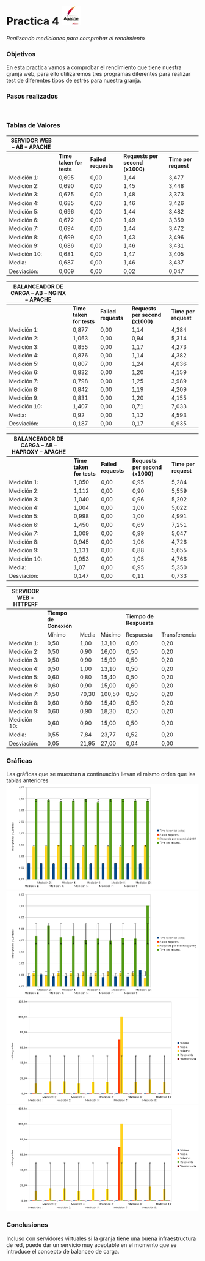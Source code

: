 Practica 4 <img src="apache.jpg" alt="Logotipo" width="50px" height="50px">
==========
*Realizando mediciones para comprobar el rendimiento*

### Objetivos
En esta practica vamos a comprobar el rendimiento que tiene nuestra granja web, para ello utilizaremos tres programas diferentes para realizar test de diferentes tipos de estrés para nuestra granja.

### Pasos realizados

<br />

### Tablas de Valores
|  **SERVIDOR WEB – AB – APACHE**              |                       |                 |                              |                   | 
|----------------------------------------------|-----------------------|-----------------|------------------------------|-------------------| 
|                                              | **Time taken for tests** | **Failed requests** | **Requests per second (x1000)** | **Time per request** | 
| Medición 1:                                  | 0,695                 | 0,00            | 1,44                         | 3,477             | 
| Medición 2:                                  | 0,690                 | 0,00            | 1,45                         | 3,448             | 
| Medición 3:                                  | 0,675                 | 0,00            | 1,48                         | 3,373             | 
| Medición 4:                                  | 0,685                 | 0,00            | 1,46                         | 3,426             | 
| Medición 5:                                  | 0,696                 | 0,00            | 1,44                         | 3,482             | 
| Medición 6:                                  | 0,672                 | 0,00            | 1,49                         | 3,359             | 
| Medición 7:                                  | 0,694                 | 0,00            | 1,44                         | 3,472             | 
| Medición 8:                                  | 0,699                 | 0,00            | 1,43                         | 3,496             | 
| Medición 9:                                  | 0,686                 | 0,00            | 1,46                         | 3,431             | 
| Medición 10:                                 | 0,681                 | 0,00            | 1,47                         | 3,405             | 
| Media:                                       | 0,687                 | 0,00            | 1,46                         | 3,437             | 
| Desviación:                                  | 0,009                 | 0,00            | 0,02                         | 0,047             | 

| **BALANCEADOR DE CARGA – AB – NGINX – APACHE** |                     |                 |                              |                   |
|----------------------------------------------|-----------------------|-----------------|------------------------------|-------------------|
|                                              | **Time taken for tests** | **Failed requests** | **Requests per second (x1000)** | **Time per request** | 
| Medición 1:                                  | 0,877                 | 0,00            | 1,14                         | 4,384             | 
| Medición 2:                                  | 1,063                 | 0,00            | 0,94                         | 5,314             | 
| Medición 3:                                  | 0,855                 | 0,00            | 1,17                         | 4,273             | 
| Medición 4:                                  | 0,876                 | 0,00            | 1,14                         | 4,382             | 
| Medición 5:                                  | 0,807                 | 0,00            | 1,24                         | 4,036             | 
| Medición 6:                                  | 0,832                 | 0,00            | 1,20                         | 4,159             | 
| Medición 7:                                  | 0,798                 | 0,00            | 1,25                         | 3,989             | 
| Medición 8:                                  | 0,842                 | 0,00            | 1,19                         | 4,209             | 
| Medición 9:                                  | 0,831                 | 0,00            | 1,20                         | 4,155             | 
| Medición 10:                                 | 1,407                 | 0,00            | 0,71                         | 7,033             | 
| Media:                                       | 0,92                  | 0,00            | 1,12                         | 4,593             | 
| Desviación:                                  | 0,187                 | 0,00            | 0,17                         | 0,935             | 

| **BALANCEADOR DE CARGA – AB – HAPROXY – APACHE** |                   |                 |                              |                   |
|----------------------------------------------|-----------------------|-----------------|------------------------------|-------------------|
|                                              | **Time taken for tests** | **Failed requests** | **Requests per second (x1000)** | **Time per request** | 
| Medición 1:                                  | 1,050                 | 0,00            | 0,95                         | 5,284             | 
| Medición 2:                                  | 1,112                 | 0,00            | 0,90                         | 5,559             | 
| Medición 3:                                  | 1,040                 | 0,00            | 0,96                         | 5,202             | 
| Medición 4:                                  | 1,004                 | 0,00            | 1,00                         | 5,022             | 
| Medición 5:                                  | 0,998                 | 0,00            | 1,00                         | 4,991             | 
| Medición 6:                                  | 1,450                 | 0,00            | 0,69                         | 7,251             | 
| Medición 7:                                  | 1,009                 | 0,00            | 0,99                         | 5,047             | 
| Medición 8:                                  | 0,945                 | 0,00            | 1,06                         | 4,726             | 
| Medición 9:                                  | 1,131                 | 0,00            | 0,88                         | 5,655             | 
| Medición 10:                                 | 0,953                 | 0,00            | 1,05                         | 4,766             | 
| Media:                                       | 1,07                  | 0,00            | 0,95                         | 5,350             | 
| Desviación:                                  | 0,147                 | 0,00            | 0,11                         | 0,733             | 

|    **SERVIDOR WEB - HTTPERF** |           |         |         |                     |               |
|----------------------|--------------------|---------|---------|---------------------|---------------| 
|              | **Tiempo de Conexión**     |         |         | **Tiempo de Respuesta** |           | 
|                      | Mínimo             | Media   | Máximo  | Respuesta           | Transferencia | 
| Medición 1:          | 0,50               | 1,00    | 13,10   | 0,60                | 0,20          | 
| Medición 2:          | 0,50               | 0,90    | 16,00   | 0,50                | 0,20          | 
| Medición 3:          | 0,50               | 0,90    | 15,90   | 0,50                | 0,20          | 
| Medición 4:          | 0,50               | 1,00    | 13,10   | 0,50                | 0,20          | 
| Medición 5:          | 0,60               | 0,80    | 15,40   | 0,50                | 0,20          | 
| Medición 6:          | 0,60               | 0,90    | 15,00   | 0,60                | 0,20          | 
| Medición 7:          | 0,50               | 70,30   | 100,50  | 0,50                | 0,20          | 
| Medición 8:          | 0,60               | 0,80    | 15,40   | 0,50                | 0,20          | 
| Medición 9:          | 0,60               | 0,90    | 18,30   | 0,50                | 0,20          | 
| Medición 10:         | 0,60               | 0,90    | 15,00   | 0,50                | 0,20          | 
| Media:               | 0,55               | 7,84    | 23,77   | 0,52                | 0,20          | 
| Desviación:          | 0,05               | 21,95   | 27,00   | 0,04                | 0,00          | 


### Gráficas
Las gráficas que se muestran a continuación llevan el mismo orden que las tablas anteriores <br />
<img src="screenshoot1.png" alt="ScreenShoot1"> <br />
<img src="screenshoot2.png" alt="ScreenShoot2"> <br />
<img src="screenshoot3.png" alt="ScreenShoot3"> <br />
<img src="screenshoot4.png" alt="ScreenShoot4"> <br />

### Conclusiones
Incluso con servidores virtuales si la granja tiene una buena infraestructura de red, puede dar un servicio muy aceptable en el momento que se introduce el concepto de balanceo de carga.